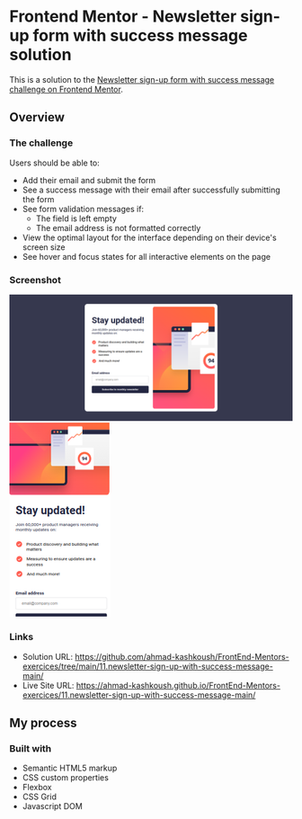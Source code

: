 # Frontend Mentor - Newsletter sign-up form with success message solution

This is a solution to the
[Newsletter sign-up form with success message challenge on Frontend Mentor](https://www.frontendmentor.io/challenges/newsletter-signup-form-with-success-message-3FC1AZbNrv).

## Overview

### The challenge

Users should be able to:

- Add their email and submit the form
- See a success message with their email after successfully submitting the form
- See form validation messages if:
  - The field is left empty
  - The email address is not formatted correctly
- View the optimal layout for the interface depending on their device's screen
  size
- See hover and focus states for all interactive elements on the page

### Screenshot

![Alt text](image.png) ![Alt text](image-1.png)

### Links

- Solution URL:
  https://github.com/ahmad-kashkoush/FrontEnd-Mentors-exercices/tree/main/11.newsletter-sign-up-with-success-message-main/
- Live Site URL:
  https://ahmad-kashkoush.github.io/FrontEnd-Mentors-exercices/11.newsletter-sign-up-with-success-message-main/

## My process

### Built with

- Semantic HTML5 markup
- CSS custom properties
- Flexbox
- CSS Grid
- Javascript DOM

